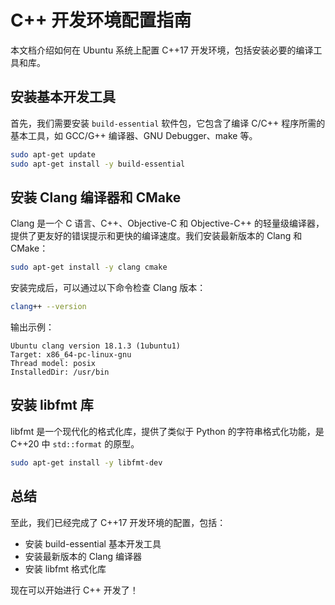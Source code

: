 # C++ 开发环境配置指南

本文档介绍如何在 Ubuntu 系统上配置 C++17 开发环境，包括安装必要的编译工具和库。

## 安装基本开发工具

首先，我们需要安装 `build-essential` 软件包，它包含了编译 C/C++ 程序所需的基本工具，如 GCC/G++ 编译器、GNU Debugger、make 等。

```bash
sudo apt-get update
sudo apt-get install -y build-essential
```

## 安装 Clang 编译器和 CMake

Clang 是一个 C 语言、C++、Objective-C 和 Objective-C++ 的轻量级编译器，提供了更友好的错误提示和更快的编译速度。我们安装最新版本的 Clang 和 CMake：

```bash
sudo apt-get install -y clang cmake
```

安装完成后，可以通过以下命令检查 Clang 版本：

```bash
clang++ --version
```

输出示例：
```
Ubuntu clang version 18.1.3 (1ubuntu1)
Target: x86_64-pc-linux-gnu
Thread model: posix
InstalledDir: /usr/bin
```

## 安装 libfmt 库

libfmt 是一个现代化的格式化库，提供了类似于 Python 的字符串格式化功能，是 C++20 中 `std::format` 的原型。

```bash
sudo apt-get install -y libfmt-dev
```

## 总结

至此，我们已经完成了 C++17 开发环境的配置，包括：

- 安装 build-essential 基本开发工具
- 安装最新版本的 Clang 编译器
- 安装 libfmt 格式化库

现在可以开始进行 C++ 开发了！ 